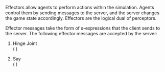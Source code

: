 Effectors allow agents to perform actions within the simulation.  Agents control them by sending messages to the server, and the server changes the game state accordingly. Effectors are the logical dual of perceptors. 

Effector messages take the form of s-expressions that the client sends to the server. The following effector messages are accepted by the server:

1. Hinge Joint  
(<name> <ax>)

2. Say  
(<say> <msg>)